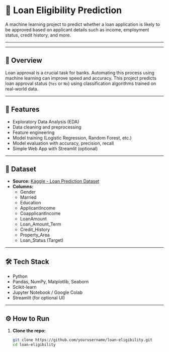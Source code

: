 # 🏦 Loan Eligibility Prediction

A machine learning project to predict whether a loan application is likely to be approved based on applicant details such as income, employment status, credit history, and more.

---


---

## 🧠 Overview

Loan approval is a crucial task for banks. Automating this process using machine learning can improve speed and accuracy. This project predicts loan approval status (`Yes` or `No`) using classification algorithms trained on real-world data.

---

## 🚀 Features
- Exploratory Data Analysis (EDA)
- Data cleaning and preprocessing
- Feature engineering
- Model training (Logistic Regression, Random Forest, etc.)
- Model evaluation with accuracy, precision, recall
- Simple Web App with Streamlit (optional)

---

## 📂 Dataset

- **Source:** [Kaggle - Loan Prediction Dataset](https://www.kaggle.com/datasets)
- **Columns:**
  - Gender
  - Married
  - Education
  - ApplicantIncome
  - CoapplicantIncome
  - LoanAmount
  - Loan_Amount_Term
  - Credit_History
  - Property_Area
  - Loan_Status (Target)

---

## 🛠 Tech Stack

- Python
- Pandas, NumPy, Matplotlib, Seaborn
- Scikit-learn
- Jupyter Notebook / Google Colab
- Streamlit (for optional UI)

---

## ⚙️ How to Run

1. **Clone the repo:**
   ```bash
   git clone https://github.com/yourusername/loan-eligibility.git
   cd loan-eligibility

